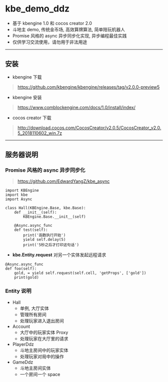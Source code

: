 # kbe_demo_ddz
* 基于 kbengine 1.0 和 cocos creator 2.0
* 斗地主 demo, 传统金币场, 高效算牌算法, 简单陪玩机器人
* Promise 风格的 async 异步同步化实现, 异步编程最佳实践
* 仅供学习交流使用，请勿用于非法用途

-------------
## 安装
* kbengine 下载
> https://github.com/kbengine/kbengine/releases/tag/v2.0.0-preview5
* kbengine 安装
> https://www.comblockengine.com/docs/1.0/install/index/
* cocos creator 下载
> http://download.cocos.com/CocosCreator/v2.0.5/CocosCreator_v2.0.5_2018110602_win.7z

-------------

## 服务器说明

### Promise 风格的 async 异步同步化
> https://github.com/EdwardYangZ/kbe_async

```
import KBEngine
import kbe
import Async

class Hall(KBEngine.Base, kbe.Base):
    def __init__(self):
        KBEngine.Base.__init__(self)

    @Async.async_func
    def test(self):
        print('函数执行开始')
        yield self.delay(5)
        print('5秒之后才打印这句话')
```
* **kbe.Entity.request** 对另一个实体发起远程请求
```
@Async.async_func
def foo(self):
    gold, = yield self.request(self.cell, 'getProps', ['gold'])
    print(gold)
```

### Entity 说明
* Hall
    * 单例, 大厅实体
    * 管理所有房间
    * 处理玩家进入退出房间
* Account
    * 大厅中的玩家实体 Proxy
    * 处理玩家在大厅里的请求
* PlayerDdz
    * 斗地主房间中的玩家实体
    * 处理玩家对局中的操作
* GameDdz
    * 斗地主房间实体
    * 一个房间一个 space

